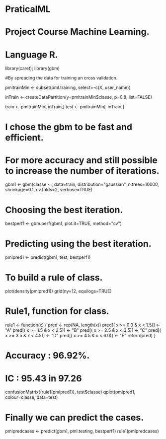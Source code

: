 PraticalML
==========
# Project Course Machine Learning.

# Language R.

library(caret); library(gbm)

#By spreading the data for training an cross validation.

pmltrainMin <- subset(pml.training, select=-c(X, user_name))

inTrain <- createDataPartition(y=pmltrainMin$classe, p=0.8, list=FALSE)

train <- pmltrainMin[ inTrain,]
test  <- pmltrainMin[-inTrain,]

# I chose the gbm to be fast and efficient.
# For more accuracy and still possible to increase the number of iterations.

gbm1 <- gbm(classe ~., data=train, distribution="gaussian",
            n.trees=10000, shrinkage=0.1, cv.folds=2, verbose=TRUE)
            
# Choosing the best iteration.

bestperf1 <- gbm.perf(gbm1, plot.it=TRUE, method="cv")

# Predicting using the best iteration.

pmlpred1 <- predict(gbm1, test, bestperf1)

# To build a rule of class.

plot(density(pmlpred1))
grid(ny=12, equilogs=TRUE)

# Rule1, function for class.

rule1 <- function(x) {
pred <- rep(NA, length(x))
pred[( x >= 0.0 & x < 1.5)] <- "A"
pred[( x >= 1.5 & x < 2.5)] <- "B"
pred[( x >= 2.5 & x < 3.5)] <- "C"
pred[( x >= 3.5 & x < 4.5)] <- "D"
pred[( x >= 4.5 & x < 6.0)] <- "E"
return(pred)
}

# Accuracy : 96.92%.
#       IC : 95.43 in 97.26

confusionMatrix((rule1(pmlpred1)), test$classe)
qplot(pmlpred1, colour=classe, data=test)


# Finally we can predict the cases.
pmlpredcases <- predict(gbm1, pml.testing, bestperf1)
rule1(pmlpredcases)










